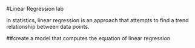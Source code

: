 #Linear Regression lab

In statistics, linear regression is an approach that attempts to find a trend relationship between data points.

##create a model that computes the equation of linear regression